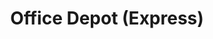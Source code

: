 ---
title: "Office Depot (Express)"
url: /ciudad-de-mexico/office-depot-express/
shop: material de oficina
---